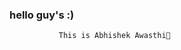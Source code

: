 ###  hello guy's :)
               This is Abhishek Awasthi👋

<!--
**bigboyabhisthi/bigboyabhisthi** is a ✨ _special_ ✨ repository because its `README.md` (this file) appears on your GitHub profile.

Here are some ideas to get you started:

- 🔭 I’m currently working on Airbase ...
- 🌱 I’m currently learning  Data Science ...
- 👯 I’m looking to collaborate on Youtube ...
- 🤔 I’m looking for help with fellow devlopers...
- 💬 Ask me about Devlopment and Designing ...
- 📫 How to reach me:...
- 😄 Pronouns: he/his/lord ...
- ⚡ Fun fact: allmost all time code  ...
-->
